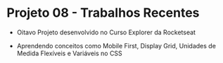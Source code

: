 # Projeto 08 - Trabalhos Recentes

- Oitavo Projeto desenvolvido no Curso Explorer da Rocketseat

- Aprendendo conceitos como Mobile First, Display Grid, Unidades de Medida Flexíveis e Variáveis no CSS